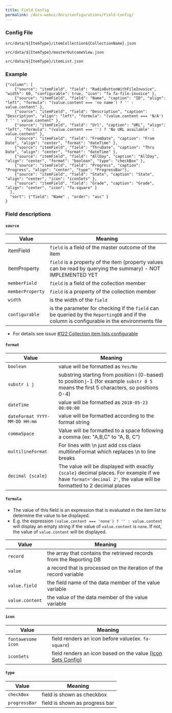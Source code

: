 ```yaml
---
title: Field Config
permalink: /docs-webui/docs/configurations/Field-Config/
---
```


### Config File
`src/data/${ItemType}/itemCollection${CollectionName}.json`

`src/data/${ItemType}/masterOutcomeView.json`

`src/data/${ItemType}/itemList.json`

### Example
```
{"column": [
    {"source": "itemField", "field": "RadioButtonWithFileInvoice", "width": 60, "configurable": true, "icon": "fa fa-file-invoice" },
    {"source": "itemField", "field": "Name", "caption": "ID", "align": "left", "formula": "(value.content === 'no name') ? '' : value.content" },
    {"source": "itemField", "field": "Description", "caption": "Description", "align": "left", "formula": "(value.content === 'N/A') ? '' : value.content" },
    {"source": "itemField", "field": "Url", "caption": "URL", "align": "left", "formula": "(value.content === '') ? 'No URL available' : value.content" },
    {"source": "itemField", "field": "FromDate", "caption": "From Date", "align": "center", "format": "dateTime" },
    {"source": "itemField", "field": "ThruDate", "caption": "Thru Date", "align": "center", "format": "dateTime" },
    {"source": "itemField", "field": "AllDay", "caption": "AllDay", "align": "center", "format": "boolean", "type": "checkBox" },
    {"source": "itemField", "field": "Progress", "caption": "Progress", "align": "center", "type": "ProgressBar"},
    {"source": "itemField", "field": "State", "caption": "State", "align": "center", "icon": "iconSets" },
    {"source": "itemField", "field": "Grade", "caption": "Grade", "align": "center", "icon": "fa-square" }
  ],
  "sort": {"field": "Name" , "order": "asc" }
}
```
### Field descriptions

#### `source`

| Value | Meaning |
| ------------- | ------------- |
| itemField | `field` is a field of the master outcome of the item |
| itemProperty | `field` is a property of the item (property values can be read by querying the summary) - NOT IMPLEMENTED YET |
| `memberField` | `field` is a field of the collection member |
| `memberProperty` | `field` is a property of the collection member |
| `width` | is the width of the `field`  |
| `configurable` | is the parameter for checking if the `field` can be queried by the `ReportingDB` and if the column is configurable in the environments file  |

* For details see issue [#122 Collection item lists configurable](https://github.com/kovax/webui-primeng/issues/122)

#### `format`

| Value | Meaning |
| ------------- | ------------- |
| `boolean` | value will be formatted as `Yes/No` |
| `substr i j` | substring starting from position i (0-based) to position j-1 (for example `substr 0 5` means the first 5 characters, so positions 0-4) |
| `dateTime` | value will be formatted as `2018-05-23 00:00:00` |
| `dateFormat YYYY-MM-DD HH:mm` | value will be formatted according to the format string |
| `commaSpace` | Value will be formatted to a space following a comma (ex: "A,B,C" to "A, B, C") |
| `multilineFormat` | For lines with \n just add css class multilineFormat which replaces \n to line breaks |
| `decimal {scale}` | The value will be displayed with exactly `{scale}` decimal places. For example if we have `format='decimal 2'`, the value will be formatted to 2 decimal places |

#### `formula`

* The value of this field is an expression that is evaluated in the item list to determine the value to be displayed.
* E.g. the expression `(value.content === 'none') ? '' : value.content` will display an empty string if the value of `value.content` is `none`. If not, the value of `value.content` will be displayed.

| Value | Meaning |
| ------------- | ------------- |
| `record` | the array that contains the retrieved records from the Reporting DB |
| `value` | a record that is processed on the iteration of the record variable |
| `value.field` | the field name of the data member of the value variable |
| `value.content` | the value of the data member of the value variable |

#### `icon`
| Value | Meaning |
| ------------- | ------------- |
| `fontawesome icon` | field renders an icon before value(ex. `fa-square`) |
| `iconSets` | field renders an icon based on the value [(Icon Sets Config)](https://github.com/TitusTech/webui-lib/wiki/Icon-Sets-Config) |


#### `type`
| Value | Meaning |
| ------------- | ------------- |
| `checkBox` | field is shown as checkbox |
| `progressBar` | field is shown as progress bar |
